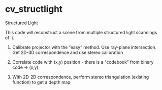 # cv_structlight
Structured Light

This code will reconstruct a scene from multiple structured light scannings of it.

1. Calibrate projector with the “easy” method. Use ray-plane intersection. Get 2D-3D correspondence and use stereo calibration

2. Correlate code with (x,y) position - there is a "codebook" from binary code -> (x,y)

3. With 2D-2D correspondence, perform stereo triangulation (existing function) to get a depth map

